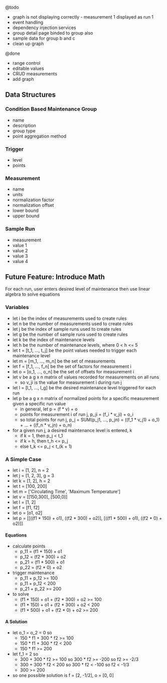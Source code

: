 @todo
* graph is not displaying correctly - measurement 1 displayed as run 1
* event handling
* dependency injection services
* group detail page binded to group also
* sample data for group b and c
* clean up graph

@done
* range control
* editable values
* CRUD measurements
* add graph

## Data Structures

### Condition Based Maintenance Group
* name
* description
* group type
* point aggregation method

### Trigger
* level
* points

### Measurement
* name
* units
* normalization factor
* normalization offset
* lower bound
* upper bound

### Sample Run
* measurement
* value 1
* value 2
* value 3
* value 4

## Future Feature: Introduce Math
For each run, user enters desired level of maintenance then use linear algebra to solve equations

### Variables
* let i be the index of measurements used to create rules
* let n be the number of measurements used to create rules
* let j be the index of sample runs used to create rules
* let g be the number of sample runs used to create rules
* let k be the index of maintenance levels
* let h be the number of maintenance levels, where 0 < h <= 5
* let t = [t_1, ..., t_j] be the point values needed to trigger each maintenance level
* let m = [m_1, ..., m_n] be the set of measurements
* let f = [f_1, ..., f_n] be the set of factors for measurement i
* let o = [o_1, ..., o_n] be the set of offsets for measurement i
* let v be a g x n matrix of values recorded for measurements on all runs
  * so v_ji is the value for measurement i during run j
* let l = [l_1, ..., l_g] be the desired maintenance level triggered for each run
* let p be a g x n matrix of normalized points for a specific measurement given a specific run value
  * in general, let p = (f * v) + o
  * points for measurement i of run j, p_ji = (f_i * v_ji) + o_i
  * so total points for run j, p_j = SUM(p_j1, ..., p_jn) = ((f_1 * v_j1) + o_1) + ... + ((f_n * v_jn) + o_n)
* for a given run j, a desired maintenance level is entered, k
  * if k = 1, then p_j < t_1
  * if k = h, then t_h <= p_j
  * else t_k <= p_j < t_(k + 1)

### A Simple Case
* let i = [1, 2], n = 2
* let j = [1, 2, 3], g = 3
* let k = [1, 2], h = 2
* let t = [100, 200]
* let m = ['Circulating Time', 'Maximum Temperature']
* let v = [[150,300], [500,0]]
* let l = [1, 2]
* let f = [f1, f2]
* let o = [o1, o2]
* let p = [[((f1 * 150) + o1), ((f2 * 300) + o2)], [((f1 * 500) + o1), ((f2 * 0) + o2)]]

#### Equations
* calculate points
  * p_11 = (f1 * 150) + o1
  * p_12 = (f2 * 300) + o2
  * p_21 = (f1 * 500) + o1
  * p_22 = (f2 * 0) + o2
* trigger maintenance
  * p_11 + p_12 >= 100
  * p_11 + p_12 < 200
  * p_21 + p_22 >= 200
* to solve
  * (f1 * 150) + o1 + (f2 * 300) + o2 >= 100
  * (f1 * 150) + o1 + (f2 * 300) + o2 < 200
  * (f1 * 500) + o1 + (f2 * 0) + o2 >= 200

#### A Solution
* let o_1 = o_2 = 0 so
  * 150 * f1 + 300 * f2 >= 100
  * 150 * f1 + 300 * f2 <  200
  * 150 * f1            >= 200
* let f_1 = 2 so
  * 300 + 300 * f2 >= 100 so 300 * f2 >= -200 so f2 >= -2/3
  * 300 + 300 * f2 <  200 so 300 * f2 <  -100 so f2 <  -1/3
  * 300            >= 200
* so one possible solution is f = [2, -1/2], o = [0, 0]
